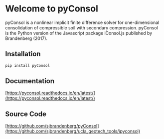 # Welcome to pyConsol

pyConsol is a nonlinear implicit finite difference solver for one-dimensional consolidation of compressible soil with secondary compression. pyConsol is the Python version of the Javascript package iConsol.js published by Brandenberg (2017).

## Installation  
```bash
pip install pyConsol
```

## Documentation

[https://pyconsol.readthedocs.io/en/latest/](https://pyconsol.readthedocs.io/en/latest/)

## Source Code

[https://github.com/sjbrandenberg/pyConsol](https://github.com/sjbrandenberg/ucla_geotech_tools/ipyconsol)
